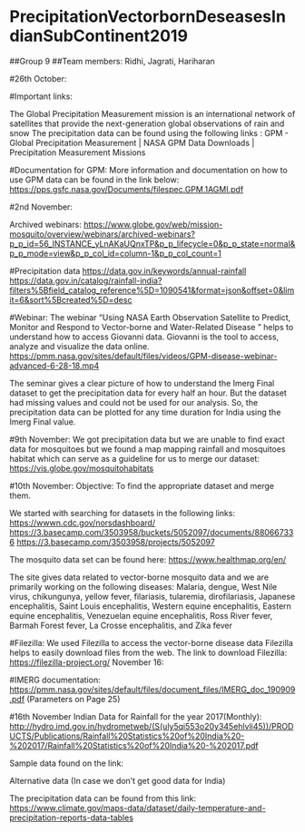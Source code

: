 # PrecipitationVectorbornDeseasesIndianSubContinent2019

##Group 9
##Team members: Ridhi, Jagrati, Hariharan

#26th October:

#Important links:

The Global Precipitation Measurement mission is an international network of satellites that provide the next-generation global observations of rain and snow
The precipitation data can be found using the following links :
GPM - Global Precipitation Measurement | NASA
GPM Data Downloads | Precipitation Measurement Missions

#Documentation for GPM:
More information and documentation on how to use GPM data can be found in the link below:
https://pps.gsfc.nasa.gov/Documents/filespec.GPM.1AGMI.pdf


#2nd November:

Archived webinars: https://www.globe.gov/web/mission-mosquito/overview/webinars/archived-webinars?p_p_id=56_INSTANCE_yLnAKaUQnxTP&p_p_lifecycle=0&p_p_state=normal&p_p_mode=view&p_p_col_id=column-1&p_p_col_count=1

#Precipitation data 
https://data.gov.in/keywords/annual-rainfall
https://data.gov.in/catalog/rainfall-india?filters%5Bfield_catalog_reference%5D=1090541&format=json&offset=0&limit=6&sort%5Bcreated%5D=desc

#Webinar: 
The webinar “Using NASA Earth Observation Satellite to Predict, Monitor and Respond to Vector-borne and Water-Related Disease ” helps to understand how to access Giovanni data.
Giovanni is the tool to access, analyze and visualize the data online.
https://pmm.nasa.gov/sites/default/files/videos/GPM-disease-webinar-advanced-6-28-18.mp4

The seminar gives a clear picture of how to understand the Imerg Final dataset to get the precipitation data for every half an hour. But the dataset had missing values and could not be used for our analysis.
So, the precipitation data can be plotted for any time duration for India using the Imerg Final value. 

#9th November:
We got precipitation data but we are unable to find exact data for mosquitoes but we found a map mapping rainfall and mosquitoes habitat which can serve as a guideline for us to merge our dataset:
https://vis.globe.gov/mosquitohabitats

#10th November:
Objective: To find the appropriate dataset and merge them.

We started with searching for datasets in the following links:
https://wwwn.cdc.gov/norsdashboard/
https://3.basecamp.com/3503958/buckets/5052097/documents/880667336
https://3.basecamp.com/3503958/projects/5052097


The mosquito data set can be found here:
https://www.healthmap.org/en/ 

The site gives data related to vector-borne mosquito data and we are primarily working on the following diseases:
Malaria, dengue, West Nile virus, chikungunya, yellow fever, filariasis, tularemia, dirofilariasis, Japanese encephalitis, Saint Louis encephalitis, Western equine encephalitis, Eastern equine encephalitis, Venezuelan equine encephalitis, Ross River fever, Barmah Forest fever, La Crosse encephalitis, and Zika fever

#Filezilla: 
We used Filezilla to access the vector-borne disease data Filezilla helps to easily download files from the web. The link to download Filezilla: https://filezilla-project.org/
November 16:

#IMERG documentation: https://pmm.nasa.gov/sites/default/files/document_files/IMERG_doc_190909.pdf
(Parameters on Page 25)

#16th November
Indian Data for Rainfall for the year 2017(Monthly):
http://hydro.imd.gov.in/hydrometweb/(S(uly5qi553o20y345ehlvli45))/PRODUCTS/Publications/Rainfall%20Statistics%20of%20India%20-%202017/Rainfall%20Statistics%20of%20India%20-%202017.pdf

Sample data found on the link:


Alternative data (In case we don’t get good data for India)

The precipitation data can be found from this link:
https://www.climate.gov/maps-data/dataset/daily-temperature-and-precipitation-reports-data-tables
